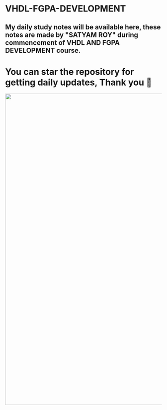 # VHDL-FGPA-DEVELOPMENT
<h2>My daily study notes will be available here, these notes are made by "SATYAM ROY"  during commencement of VHDL AND FGPA DEVELOPMENT course. <h2>
<h1>You can star the repository for getting daily updates, Thank you 🥤</h1>
<img src="https://cdn.sparkfun.com/assets/6/0/4/8/1/51c9c1f8ce395fda22000000.png" width="1000"/>
